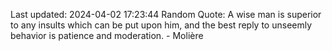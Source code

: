 Last updated: 2024-04-02 17:23:44
Random Quote: A wise man is superior to any insults which can be put upon him, and the best reply to unseemly behavior is patience and moderation. - Molière